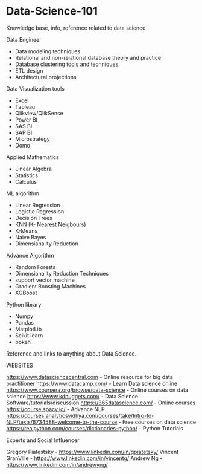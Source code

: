# Data-Science-101
Knowledge base, info, reference related to data science

Data Engineer
  - Data modeling techniques
  - Relational and non-relational database theory and practice
  - Database clustering tools and techniques
  - ETL design
  - Architectural projections

Data Visualization tools
   - Excel
   - Tableau
   - Qlikview/QlikSense
   - Power BI
   - SAS BI
   - SAP BI
   - Microstrategy
   - Domo


Applied Mathematics
   - Linear Algebra
   - Statistics
   - Calculus

ML algorithm
  - Linear Regression
  - Logistic Regression
  - Decision Trees
  - KNN (K- Nearest Neigbours)
  - K-Means
  - Naive Bayes
  - Dimensianality Reduction 

  Advance Algorithm  
  - Random Forests
  - Dimensianality Reduction Techniques   
  - support vector machine
  - Gradient Boosting Machines
  - XGBoost

Python library
   - Numpy
   - Pandas
   - MatplotLib
   - Scikit learn
   - bokeh


Reference and links to anything about Data Science..

WEBSITES

https://www.datasciencecentral.com  - Online resource for big data practitioner
https://www.datacamp.com/  - Learn Data science online
https://www.coursera.org/browse/data-science - Online courses on data science
https://www.kdnuggets.com/ -  Data Science Software/tutorials/discussion
https://365datascience.com/ - Online courses
https://course.spacy.io/ - Advance NLP
https://courses.analyticsvidhya.com/courses/take/Intro-to-NLP/texts/6734588-welcome-to-the-course  - Free courses on data science
https://realpython.com/courses/dictionaries-python/ - Python Tutorials 


Experts and Social Influencer

Gregory Piatestsky - https://www.linkedin.com/in/gpiatetsky/
Vincent GranVille  - https://www.linkedin.com/in/vincentg/
Andrew Ng - https://www.linkedin.com/in/andrewyng/

